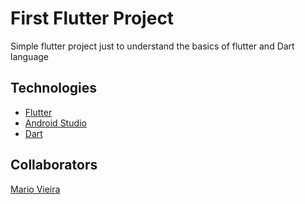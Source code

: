 # First Flutter Project
 Simple flutter project just to understand the basics of flutter and Dart language
 
## Technologies
+ [Flutter](https://flutter.dev/?gclid=Cj0KCQiAq7COBhC2ARIsANsPATH9RZHhlW4RT0q7zeRfGTGhxcFi4Bf5uycD0d_w303RNW1BMgwFOe0aAp0eEALw_wcB&gclsrc=aw.ds)
+ [Android Studio](https://developer.android.com/studio?authuser=1)
+ [Dart](https://dart.dev/guides)

## Collaborators
[Mario Vieira](https://github.com/MarioWork)
